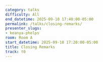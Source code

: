 ```yaml
---
category: talks
difficulty: All
end_datetime: 2025-09-10 17:40:00-05:00
permalink: /talks/closing-remarks/
presenter_slugs:
- keanya-phelps
room: Room A
start_datetime: 2025-09-10 17:20:00-05:00
title: Closing Remarks
track: t0
---
```

